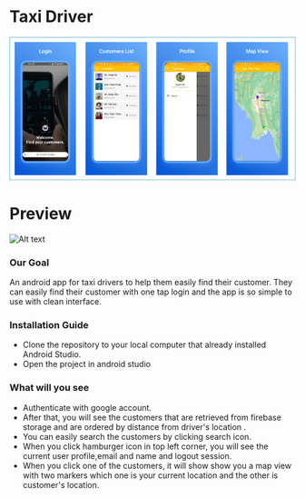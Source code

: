 Taxi Driver
===========

![Alt text](https://github.com/Kyawkk/Taxi_Driver/blob/d62530976d62e1c70a28ee4a4ec74234988fe22b/screenshots/design.png "a title")

# Preview
![Alt text](https://github.com/Kyawkk/Taxi_Driver/blob/0582b46674d1446c6d01b5ec0934078b3cc8ec02/screenshots/design.gif "a title")

### Our Goal
An android app for taxi drivers to help them easily find their customer. They can easily find their customer with one tap login and
the app is so simple to use with clean interface.

### Installation Guide
- Clone the repository to your local computer that already installed Android Studio.
- Open the project in android studio

### What will you see
- Authenticate with google account.
- After that, you will see the customers that are retrieved from firebase storage and are ordered by distance from driver's location .
- You can easily search the customers by clicking search icon.
- When you click hamburger icon in top left corner, you will see the current user profile,email and name and logout session.
- When you click one of the customers, it will show show you a map view with two markers which one is your current location and the other is customer's location.